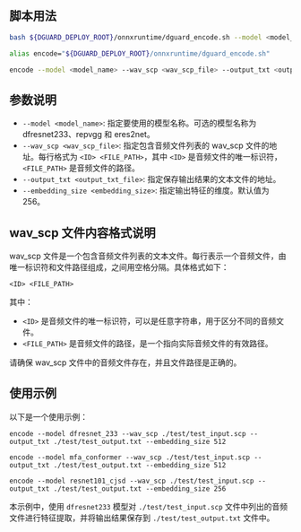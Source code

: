 ## 脚本用法

```bash
bash ${DGUARD_DEPLOY_ROOT}/onnxruntime/dguard_encode.sh --model <model_name> --wav_scp <wav_scp_file> --output_txt <output_txt_file> --embedding_size 256

alias encode="${DGUARD_DEPLOY_ROOT}/onnxruntime/dguard_encode.sh"

encode --model <model_name> --wav_scp <wav_scp_file> --output_txt <output_txt_file> --embedding_size 256
```

## 参数说明

- `--model <model_name>`: 指定要使用的模型名称。可选的模型名称为 dfresnet233、repvgg 和 eres2net。
- `--wav_scp <wav_scp_file>`: 指定包含音频文件列表的 wav_scp 文件的地址。每行格式为 `<ID> <FILE_PATH>`，其中 `<ID>` 是音频文件的唯一标识符，`<FILE_PATH>` 是音频文件的路径。
- `--output_txt <output_txt_file>`: 指定保存输出结果的文本文件的地址。
- `--embedding_size <embedding_size>`: 指定输出特征的维度。默认值为 256。

## wav_scp 文件内容格式说明

wav_scp 文件是一个包含音频文件列表的文本文件。每行表示一个音频文件，由唯一标识符和文件路径组成，之间用空格分隔。具体格式如下：

```
<ID> <FILE_PATH>
```

其中：
- `<ID>` 是音频文件的唯一标识符，可以是任意字符串，用于区分不同的音频文件。
- `<FILE_PATH>` 是音频文件的路径，是一个指向实际音频文件的有效路径。

请确保 wav_scp 文件中的音频文件存在，并且文件路径是正确的。

## 使用示例

以下是一个使用示例：

```
encode --model dfresnet_233 --wav_scp ./test/test_input.scp --output_txt ./test/test_output.txt --embedding_size 512

encode --model mfa_conformer --wav_scp ./test/test_input.scp --output_txt ./test/test_output.txt --embedding_size 512

encode --model resnet101_cjsd --wav_scp ./test/test_input.scp --output_txt ./test/test_output.txt --embedding_size 256
```

本示例中，使用 `dfresnet233` 模型对 `./test/test_input.scp` 文件中列出的音频文件进行特征提取，并将输出结果保存到 `./test/test_output.txt` 文件中。